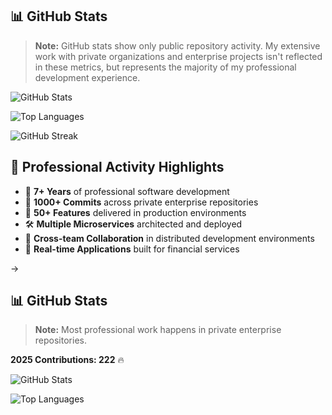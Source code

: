 ## 📊 GitHub Stats

> **Note:** GitHub stats show only public repository activity. My extensive work with private organizations and enterprise projects isn't reflected in these metrics, but represents the majority of my professional development experience.

![GitHub Stats](https://github-readme-stats.vercel.app/api?username=milad93r&show_icons=true&theme=radical&count_private=true)

![Top Languages](https://github-readme-stats.vercel.app/api/top-langs/?username=milad93r&layout=compact&theme=radical&count_private=true)

![GitHub Streak](https://streak-stats.demolab.com/?user=milad93r&theme=radical)

## 💼 **Professional Activity Highlights**

- 🏢 **7+ Years** of professional software development
- 🔧 **1000+ Commits** across private enterprise repositories
- 🚀 **50+ Features** delivered in production environments
- 🛠️ **Multiple Microservices** architected and deployed
- 🤝 **Cross-team Collaboration** in distributed development environments
- 📱 **Real-time Applications** built for financial services

->

## 📊 GitHub Stats

> **Note:** Most professional work happens in private enterprise repositories.

**2025 Contributions: 222** 🔥

![GitHub Stats](https://github-readme-stats.vercel.app/api?username=milad93r&show_icons=true&theme=radical&count_private=true)

![Top Languages](https://github-readme-stats.vercel.app/api/top-langs/?username=milad93r&layout=compact&theme=radical&count_private=true)
